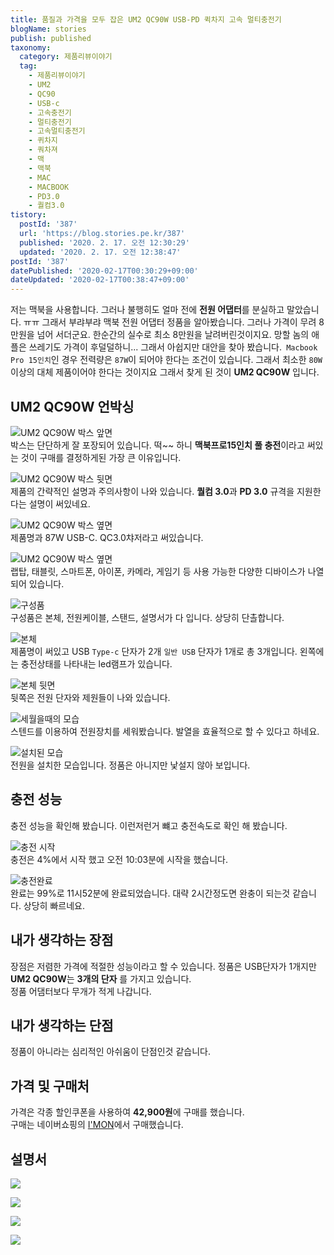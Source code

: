 ```yaml
---
title: 품질과 가격을 모두 잡은 UM2 QC90W USB-PD 퀵차지 고속 멀티충전기
blogName: stories
publish: published
taxonomy:
  category: 제품리뷰이야기
  tag:
    - 제품리뷰이야기
    - UM2
    - QC90
    - USB-c
    - 고속충전기
    - 멀티충전기
    - 고속멀티충전기
    - 퀴차지
    - 쿼차져
    - 맥
    - 맥북
    - MAC
    - MACBOOK
    - PD3.0
    - 퀄컴3.0
tistory:
  postId: '387'
  url: 'https://blog.stories.pe.kr/387'
  published: '2020. 2. 17. 오전 12:30:29'
  updated: '2020. 2. 17. 오전 12:38:47'
postId: '387'
datePublished: '2020-02-17T00:30:29+09:00'
dateUpdated: '2020-02-17T00:38:47+09:00'
---
```


저는 맥북을 사용합니다. 그러나 불행히도 얼마 전에 **전원 어댑터**를 분실하고 말았습니다. ㅠㅠ
그래서 부랴부랴 맥북 전원 어댑터 정품을 알아봤습니다. 그러나 가격이 무려 8만원을 넘어 서더군요. 한순간의 실수로 최소 8만원을 날려버린것이지요. 망할 놈의 애플은 쓰레기도 가격이 후덜덜하니...
그래서 아쉽지만 대안을 찾아 봤습니다.` Macbook Pro 15인치`인 경우 전력량은 `87W`이 되어야 한다는 조건이 있습니다. 그래서 최소한 `80W`이상의 대체 제품이어야 한다는 것이지요 그래서 찾게 된 것이 **UM2 QC90W** 입니다.

## UM2 QC90W 언박싱

![UM2 QC90W 박스 앞면](images/2020-02-16-23-42-55.png)  
박스는 단단하게 잘 포장되어 있습니다. 떡~~ 하니 **맥북프로15인치 풀 충전**이라고 써있는 것이 구매를 결정하게된 가장 큰 이유입니다.

![UM2 QC90W 박스 뒷면](images/2020-02-16-23-47-55.png)  
제품의 간략적인 설명과 주의사항이 나와 있습니다. **퀄컴 3.0**과 **PD 3.0** 규격을 지원한다는 설명이 써있네요.

![UM2 QC90W 박스 옆면](images/2020-02-16-23-51-27.png)  
제품명과 87W USB-C. QC3.0챠저라고 써있습니다.

![UM2 QC90W 박스 옆면](images/2020-02-16-23-53-20.png)  
랩탑, 태블릿, 스마트폰, 아이폰, 카메라, 게임기 등 사용 가능한 다양한 디바이스가 나열되어 있습니다.

![구성품](images/2020-02-16-23-55-15.png)  
구성품은 본체, 전원케이블, 스탠드, 설명서가 다 입니다. 상당히 단촐합니다.

![본체](images/2020-02-16-23-56-35.png)  
제품명이 써있고 USB `Type-c` 단자가 2개 `일반 USB` 단자가 1개로 총 3개입니다. 왼쪽에는 충전상태를 나타내는 led램프가 있습니다.

![본체 뒷면](images/2020-02-17-00-01-21.png)  
뒷쪽은 전원 단자와 제원들이 나와 있습니다.

![세월을때의 모습](images/2020-02-17-00-02-28.png)  
스텐드를 이용하여 전원장치를 세워봤습니다. 발열을 효율적으로 할 수 있다고 하네요.

![설치된 모습](images/2020-02-17-00-04-34.png)  
전원을 설치한 모습입니다. 정품은 아니지만 낯설지 않아 보입니다.

## 충전 성능

충전 성능을 확인해 봤습니다. 이런저런거 뺴고 충전속도로 확인 해 봤습니다.

![충전 시작](images/2020-02-17-00-07-39.png)  
충전은 4%에서 시작 했고 오전 10:03분에 시작을 했습니다.

![충전완료](images/2020-02-17-00-08-33.png)  
완료는 99%로 11시52분에 완료되었습니다. 대략 2시간정도면 완충이 되는것 같습니다. 상당히 빠르네요.

## 내가 생각하는 장점

장점은 저렴한 가격에 적절한 성능이라고 할 수 있습니다. 정품은 USB단자가 1개지만 **UM2 QC90W**는 **3개의 단자** 를 가지고 있습니다.  
정품 어댐터보다 무개가 적게 나갑니다.

## 내가 생각하는 단점

정품이 아니라는 심리적인 아쉬움이 단점인것 같습니다.

## 가격 및 구매처

가격은 각종 할인쿠폰을 사용하여 **42,900원**에 구매를 했습니다.  
구매는 네이버쇼핑의 [I'MON](https://smartstore.naver.com/imonshop/products/4744090270?NaPm=ct%3Dk6p6gjow%7Cci%3Dcheckout%7Ctr%3Dppc%7Ctrx%3D%7Chk%3D460a35ef161066aeac302f661d8787c445c672df)에서 구매했습니다.

## 설명서

![](images/2020-02-17-00-24-27.png)

![](images/2020-02-17-00-24-44.png)

![](images/2020-02-17-00-25-04.png)

![](images/2020-02-17-00-25-23.png)
